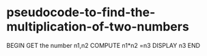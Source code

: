 # pseudocode-to-find-the-multiplication-of-two-numbers
BEGIN
     GET the number n1,n2
     COMPUTE n1*n2 =n3
     DISPLAY n3
END 
